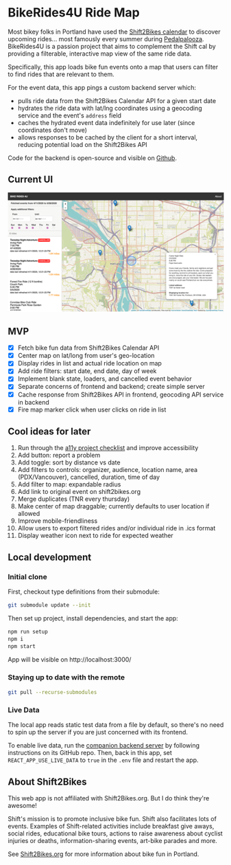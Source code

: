 # BikeRides4U Ride Map

Most bikey folks in Portland have used the [Shift2Bikes calendar](https://www.shift2bikes.org/calendar/) to discover upcoming rides... most famously every summer during [Pedalpalooza](https://www.shift2bikes.org/pedalpalooza-calendar/). BikeRides4U is a passion project that aims to complement the Shift cal by providing a filterable, interactive map view of the same ride data.

Specifically, this app loads bike fun events onto a map that users can filter to find rides that are relevant to them.

For the event data, this app pings a custom backend server which:

- pulls ride data from the Shift2Bikes Calendar API for a given start date
- hydrates the ride data with lat/lng coordinates using a geocoding service and the event's `address` field
- caches the hydrated event data indefinitely for use later (since coordinates don't move)
- allows responses to be cached by the client for a short interval, reducing potential load on the Shift2Bikes API

Code for the backend is open-source and visible on [Github](https://github.com/theholla/br4u-backend).

## Current UI

![screen capture of app](/screencap.png)

## MVP

- [x] Fetch bike fun data from Shift2Bikes Calendar API
- [x] Center map on lat/long from user's geo-location
- [x] Display rides in list and actual ride location on map
- [x] Add ride filters: start date, end date, day of week
- [x] Implement blank state, loaders, and cancelled event behavior
- [x] Separate concerns of frontend and backend; create simple server
- [x] Cache response from Shift2Bikes API in frontend, geocoding API service in backend
- [x] Fire map marker click when user clicks on ride in list

## Cool ideas for later

1. Run through the [a11y project checklist](https://a11yproject.com/checklist/) and improve accessibility
1. Add button: report a problem
1. Add toggle: sort by distance vs date
1. Add filters to controls: organizer, audience, location name, area (PDX/Vancouver), cancelled, duration, time of day
1. Add filter to map: expandable radius
1. Add link to original event on shift2bikes.org
1. Merge duplicates (TNR every thursday)
1. Make center of map draggable; currently defaults to user location if allowed
1. Improve mobile-friendliness
1. Allow users to export filtered rides and/or individual ride in .ics format
1. Display weather icon next to ride for expected weather

## Local development

### Initial clone

First, checkout type definitions from their submodule:

```bash
git submodule update --init
```

Then set up project, install dependencies, and start the app:

```bash
npm run setup
npm i
npm start
```

App will be visible on http://localhost:3000/

### Staying up to date with the remote

```bash
git pull --recurse-submodules
```

### Live Data

The local app reads static test data from a file by default, so there's no need to spin up the server if you are just concerned with its frontend.

To enable live data, run the [companion backend server](https://github.com/theholla/br4u-backend) by following instructions on its GitHub repo. Then, back in this app, set `REACT_APP_USE_LIVE_DATA` to `true` in the `.env` file and restart the app.

## About Shift2Bikes

This web app is not affiliated with Shift2Bikes.org. But I do think they're awesome!

Shift's mission is to promote inclusive bike fun. Shift also facilitates lots of events. Examples of Shift-related activities include breakfast give aways, social rides, educational bike tours, actions to raise awareness about cyclist injuries or deaths, information-sharing events, art-bike parades and more.

See [Shift2Bikes.org](https://www.shift2bikes.org/) for more information about bike fun in Portland.
